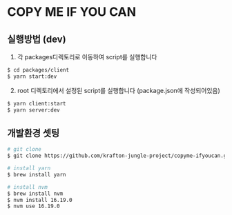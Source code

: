 # COPY ME IF YOU CAN

## 실행방법 (dev)

1. 각 packages디렉토리로 이동하여 script를 실행합니다

```bash
$ cd packages/client
$ yarn start:dev
```

2. root 디렉토리에서 설정된 script를 실행합니다 (package.json에 작성되어있음)

```bash
$ yarn client:start
$ yarn server:dev
```

## 개발환경 셋팅

```bash
# git clone
$ git clone https://github.com/krafton-jungle-project/copyme-ifyoucan.git

# install yarn
$ brew install yarn

# install nvm
$ brew install nvm
$ nvm install 16.19.0
$ nvm use 16.19.0
```
